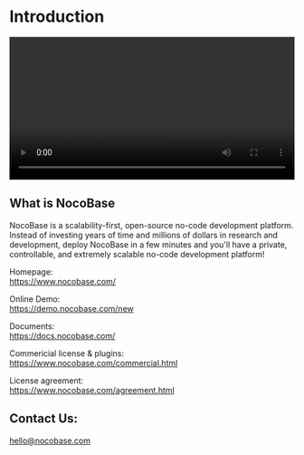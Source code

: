# Introduction

<video width="100%" controls>
      <source src="https://static-docs.nocobase.com/NocoBase0510.mp4" type="video/mp4">
</video>


## What is NocoBase

NocoBase is a scalability-first, open-source no-code development platform.  
Instead of investing years of time and millions of dollars in research and development, deploy NocoBase in a few minutes and you'll have a private, controllable, and extremely scalable no-code development platform!

Homepage:  
https://www.nocobase.com/

Online Demo:  
https://demo.nocobase.com/new

Documents:  
https://docs.nocobase.com/

Commericial license & plugins:  
https://www.nocobase.com/commercial.html

License agreement:   
https://www.nocobase.com/agreement.html


## Contact Us:  
hello@nocobase.com
